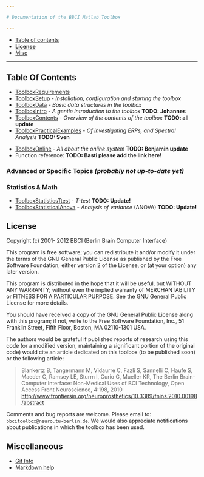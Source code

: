 ```yaml
---

# Documentation of the BBCI Matlab Toolbox

---
```


* [Table of contents](#TableOFContents)
* [**License**](#License)
* [Misc](#Misc)

---

## Table Of Contents   <a id="TableOfContents"></a>

* [ToolboxRequirements](ToolboxRequirements.html)
* [ToolboxSetup](ToolboxSetup.html) - *Installation, configuration and starting the toolbox* 
* [ToolboxData](ToolboxData.html) - *Basic data structures in the toolbox*
* [ToolboxIntro](ToolboxIntro.html) - *A gentle introduction to the toolbox* **TODO: Johannes**
* [ToolboxContents](ToolboxContents.html) - *Overview of the contents of the toolbox* **TODO: all update**
* [ToolboxPracticalExamples](ToolboxPracticalExamples.html) - *Of investigating ERPs, and Spectral Analysis*  **TODO: Sven**
<!-- * [ToolboxFileio](ToolboxFileio.html) - *Functions for reading and writing EEG data* -->
* [ToolboxOnline](ToolboxOnline.html) - *All about the online system* **TODO: Benjamin update**
* Function reference: **TODO: Basti please add the link here!**


### Advanced or Specific Topics _(probably not up-to-date yet)_

<!-- * [ToolboxAutomation](ToolboxAutomation.html) - *Automatic analysis of a set of experiments, and generation of PDFs (includes calculation of Grand Average ERPs)* -->
<!-- * [ToolboxTimeFrequency](ToolboxTimeFrequency.html) - *Time-frequency analysis using wavelets and short-time Fourier transform* -->

### Statistics & Math

* [ToolboxStatisticsTtest](ToolboxStatisticsTtest.html)  - *T-test*  **TODO: Update!**
* [ToolboxStatisticalAnova](ToolboxStatisticalAnova.html)  - *Analysis of variance* (ANOVA)  **TODO: Update!**


## License   <a id="License"></a>

Copyright  (c) 2001- 2012  BBCI (Berlin Brain Computer Interface)

This program is free software; you can redistribute it and/or modify
it under the terms of the GNU General Public License as published by
the Free Software Foundation; either version 2 of the License, or
(at your option) any later version.

This program is distributed in the hope that it will be useful,
but WITHOUT ANY WARRANTY; without even the implied warranty of
MERCHANTABILITY or FITNESS FOR A PARTICULAR PURPOSE.  See the
GNU General Public License for more details.

You should have received a copy of the GNU General Public License along
with this program; if not, write to the Free Software Foundation, Inc.,
51 Franklin Street, Fifth Floor, Boston, MA 02110-1301 USA.

The authors would be grateful if published reports of research using this code
(or a modified version, maintaining a significant portion of the original code)
would cite an article dedicated on this toolbox (to be published soon) or the
following article:

>  Blankertz B, Tangermann M, Vidaurre C, Fazli S, Sannelli C, Haufe S, Maeder
>  C, Ramsey LE, Sturm I, Curio G, Mueller KR, The Berlin Brain-Computer
>  Interface: Non-Medical Uses of BCI Technology, Open   Access  Front
>  Neuroscience, 4:198, 2010
>  http://www.frontiersin.org/neuroprosthetics/10.3389/fnins.2010.00198/abstract

Comments and bug reports are welcome. Please email to: `bbcitoolbox@neuro.tu-berlin.de`. We would also appreciate notifications about publications in which the toolbox has been used.


## Miscellaneous   <a id="Misc"></a>

* [Git Info](git.html)
* [Markdown help](markdown.html)
